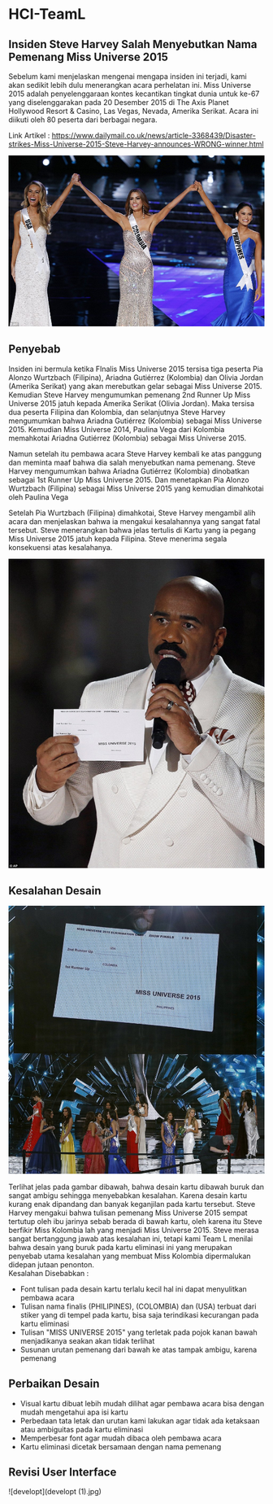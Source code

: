 # HCI-TeamL

## Insiden Steve Harvey Salah Menyebutkan Nama Pemenang Miss Universe 2015
Sebelum kami menjelaskan mengenai mengapa insiden ini terjadi, kami akan sedikit lebih dulu menerangkan acara perhelatan ini. Miss Universe 2015 adalah penyelenggaraan kontes kecantikan tingkat dunia untuk ke-67 yang diselenggarakan pada 20 Desember 2015 di The Axis Planet Hollywood Resort & Casino, Las Vegas, Nevada, Amerika Serikat. Acara ini diikuti oleh 80 peserta dari berbagai negara. <br>

Link Artikel : https://www.dailymail.co.uk/news/article-3368439/Disaster-strikes-Miss-Universe-2015-Steve-Harvey-announces-WRONG-winner.html

![tigafinalis](tigafinalis.jpg)

## Penyebab
Insiden ini bermula ketika FInalis Miss Universe 2015 tersisa tiga peserta Pia Alonzo Wurtzbach (Filipina), Ariadna Gutiérrez (Kolombia) dan Olivia Jordan (Amerika Serikat) yang akan merebutkan gelar sebagai Miss Universe 2015. Kemudian Steve Harvey mengumumkan pemenang 2nd Runner Up Miss Universe 2015 jatuh kepada Amerika Serikat (Olivia Jordan). Maka tersisa dua peserta Filipina dan Kolombia, dan selanjutnya Steve Harvey mengumumkan bahwa Ariadna Gutiérrez (Kolombia) sebagai Miss Universe 2015. Kemudian Miss Universe 2014, Paulina Vega dari Kolombia memahkotai Ariadna Gutiérrez (Kolombia) sebagai Miss Universe 2015. <br>

Namun setelah itu pembawa acara Steve Harvey kembali ke atas panggung dan meminta maaf bahwa dia salah menyebutkan nama pemenang. Steve Harvey mengumumkan bahwa Ariadna Gutiérrez (Kolombia) dinobatkan sebagai 1st Runner Up Miss Universe 2015. Dan menetapkan Pia Alonzo Wurtzbach (Filipina) sebagai Miss Universe 2015 yang kemudian dimahkotai oleh Paulina Vega <br>

Setelah Pia Wurtzbach (Filipina) dimahkotai, Steve Harvey mengambil alih acara dan menjelaskan bahwa ia mengakui kesalahannya yang sangat fatal tersebut. Steve menerangkan bahwa jelas tertulis di Kartu yang ia pegang Miss Universe 2015 jatuh kepada Filipina. Steve menerima segala konsekuensi atas kesalahanya. <br>

![steveharvey](steveharvey.jpg)

## Kesalahan Desain

![KesalahanDesain](KesalahanDesain.jpg)

Terlihat jelas pada gambar dibawah, bahwa desain kartu dibawah buruk dan sangat ambigu sehingga menyebabkan kesalahan. Karena desain kartu kurang enak dipandang dan banyak keganjilan pada kartu tersebut. Steve Harvey mengakui bahwa tulisan pemenang Miss Universe 2015 sempat tertutup oleh ibu jarinya sebab berada di bawah kartu, oleh karena itu Steve berfikir Miss Kolombia lah yang menjadi Miss Universe 2015. Steve merasa sangat bertanggung jawab atas kesalahan ini, tetapi kami Team L menilai bahwa desain yang buruk pada kartu eliminasi ini yang merupakan penyebab utama kesalahan yang membuat Miss Kolombia dipermalukan didepan jutaan penonton. <br>
Kesalahan Disebabkan : 
- Font tulisan pada desain kartu terlalu kecil hal ini dapat menyulitkan pembawa acara
- Tulisan nama finalis (PHILIPINES), (COLOMBIA) dan (USA) terbuat dari stiker yang di tempel pada kartu, bisa saja terindikasi kecurangan pada kartu eliminasi
- Tulisan "MISS UNIVERSE 2015" yang terletak pada pojok kanan bawah menjadikanya seakan akan tidak terlihat
- Susunan urutan pemenang dari bawah ke atas tampak ambigu, karena pemenang 

## Perbaikan Desain

- Visual kartu dibuat lebih mudah dilihat agar pembawa acara bisa dengan mudah mengetahui apa isi kartu
- Perbedaan tata letak dan urutan kami lakukan agar tidak ada ketaksaan atau ambiguitas pada kartu eliminasi
- Memperbesar font agar mudah dibaca oleh pembawa acara
- Kartu eliminasi dicetak bersamaan dengan nama pemenang

## Revisi User Interface
![developt](developt (1).jpg)



